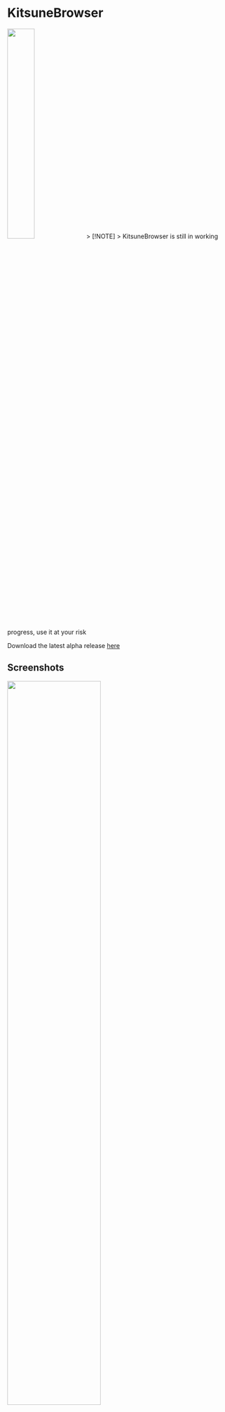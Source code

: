 # KitsuneBrowser
<img src="https://cdn.discordapp.com/attachments/875727886169047050/1143120753630388264/image.png" width="35%" />
> [!NOTE]
> KitsuneBrowser is still in working progress, use it at your risk

Download the latest alpha release [here]([https://pages.github.com/](https://github.com/AlessandroCH2/KitsuneBrowser/releases/latest/download/KitsuneBrowser.zip))
## Screenshots

<img src="https://cdn.discordapp.com/attachments/875727886169047050/1143120021653037056/image.png" width="65%" />


## Roadmap

- [ ] Add more settings
- [ ] Homepage links customizable
- [ ] Button for website certificate
- [ ] Search bar with latest Search
- [ ] Custom extensions support (Similar to Chrome)
- [ ] Context menu for favorites right click (to-do very soon)
- [ ] Saving chronology
- [ ] Saving previous download (and selectable download directory)
- [ ] Zoom on web pages (to-do very soon)
- [ ] Recreate full screen (the actual system is weird)
- [ ] Password and cookie manager


